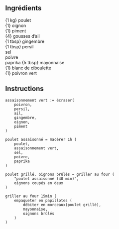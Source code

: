 ## Ingrédients

{1 kg} poulet  
{1} oignon  
{1} piment  
{4} gousses d’ail  
{1 tbsp} gingembre  
{1 tbsp} persil  
sel  
poivre  
paprika
{5 tbsp} mayonnaise  
{1} blanc de ciboulette  
{1} poivron vert  

## Instructions
 
    assaisonnement vert := écraser(
        poivron, 
        persil, 
        ail, 
        gingembre, 
        oignon,
        piment
    )

    poulet assaisonné = macérer 1h (
        poulet,
        assaisonnement vert,
        sel,
        poivre,
        paprika
    )
        
    poulet grillé, oignons brûlés = griller au four (
        "poulet assaisonné (40 min)",
        oignons coupés en deux 
    )

    griller au four 15min (
        empaqueter en papillotes (
            débiter en morceaux(poulet grillé),
            mayonnaise,
            oignons brûlés
        )
    )

